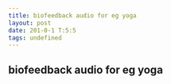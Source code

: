 ```yaml
---
title: biofeedback audio for eg yoga
layout: post
date: 201-0-1 T:5:5
tags: undefined
---
```

## biofeedback audio for eg yoga

